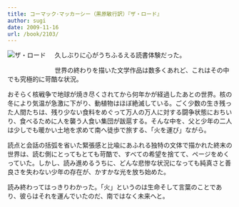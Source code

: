 ```yaml
---
title: コーマック･マッカーシー（黒原敏行訳）『ザ・ロード』
author: sugi
date: 2009-11-16
url: /book/2103/
---
```

<a href="http://www.amazon.co.jp/exec/obidos/ASIN/4152089261/chezsugi-22/ref=nosim/" name="amazletlink" target="_blank"><img src="http://i2.wp.com/ecx.images-amazon.com/images/I/51yvG3uLfRL._SL160_.jpg?w=660" alt="ザ・ロード" class="alignleft" style="float: left; margin: 0 20px 20px 0;" data-recalc-dims="1" /></a>

久しぶりに心がうちふるえる読書体験だった。

世界の終わりを描いた文学作品は数多くあれど、これはその中でも究極的に苛酷な状況。

おそらく核戦争で地球が焼き尽くされてから何年かが経過したあとの世界。核の冬により気温が急激に下がり、動植物はほぼ絶滅している。ごく少数の生き残った人間たちは、残り少ない食料をめぐって万人の万人に対する闘争状態におちいり、食べるために人を襲う人食い集団が跋扈する。そんな中を、父と少年の二人は少しでも暖かい土地を求めて南へ徒歩で旅する、「火を運び」ながら。

読点と会話の括弧を省いた緊張感と比喩にあふれる独特の文体で描かれた終末の世界は、読む側にとってもとても苛酷で、すべての希望を捨てて、ページをめくっていた。しかし、読み進めるうちに、どんな悲惨な状況になっても純真さと善良さを失わない少年の存在が、かすかな光を放ち始めた。

読み終わってはっきりわかった。「火」というのは生命そして言葉のことであり、彼らはそれを運んでいたのだ、南ではなく未来へと。

